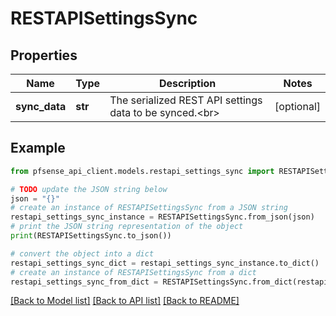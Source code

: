 # RESTAPISettingsSync


## Properties

Name | Type | Description | Notes
------------ | ------------- | ------------- | -------------
**sync_data** | **str** | The serialized REST API settings data to be synced.&lt;br&gt; | [optional] 

## Example

```python
from pfsense_api_client.models.restapi_settings_sync import RESTAPISettingsSync

# TODO update the JSON string below
json = "{}"
# create an instance of RESTAPISettingsSync from a JSON string
restapi_settings_sync_instance = RESTAPISettingsSync.from_json(json)
# print the JSON string representation of the object
print(RESTAPISettingsSync.to_json())

# convert the object into a dict
restapi_settings_sync_dict = restapi_settings_sync_instance.to_dict()
# create an instance of RESTAPISettingsSync from a dict
restapi_settings_sync_from_dict = RESTAPISettingsSync.from_dict(restapi_settings_sync_dict)
```
[[Back to Model list]](../README.md#documentation-for-models) [[Back to API list]](../README.md#documentation-for-api-endpoints) [[Back to README]](../README.md)


